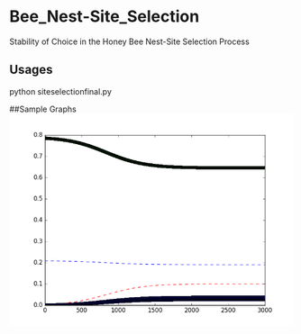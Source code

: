 # Bee_Nest-Site_Selection
Stability of Choice in the Honey Bee Nest-Site Selection Process

## Usages
python siteselectionfinal.py

##Sample Graphs
![Alt tag](https://github.com/aadeshnpn/Bee_Nest-Site_Selection/blob/master/single_site_quram.png?raw=true)

